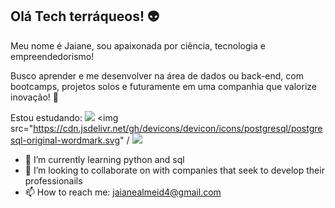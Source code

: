 ## Olá Tech terráqueos! :alien: ##

Meu nome é Jaiane, sou apaixonada por ciência, tecnologia e empreendedorismo! 

Busco aprender e me desenvolver na área de dados ou back-end, com bootcamps, projetos solos e futuramente em uma companhia que valorize inovação! :dizzy:

Estou estudando:
<img src="https://cdn.jsdelivr.net/gh/devicons/devicon/icons/python/python-original-wordmark.svg" />
<img src="https://cdn.jsdelivr.net/gh/devicons/devicon/icons/postgresql/postgresql-original-wordmark.svg" / <img src="https://cdn.jsdelivr.net/gh/devicons/devicon/icons/fastapi/fastapi-original-wordmark.svg" />
            
          
          







- 🌱 I’m currently learning python and sql
- 💞️ I’m looking to collaborate on with companies that seek to develop their professionails
- 📫 How to reach me: jaianealmeid4@gmail.com

<!---
jaiane-almeida/jaiane-almeida is a ✨ special ✨ repository because its `README.md` (this file) appears on your GitHub profile.
You can click the Preview link to take a look at your changes.
--->
